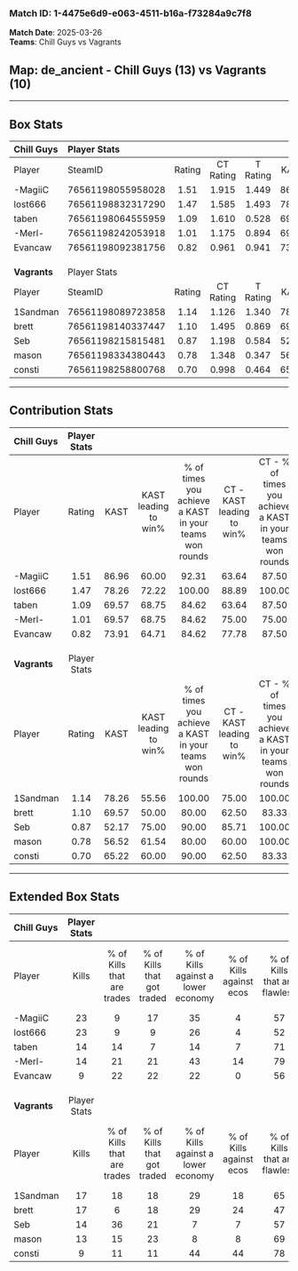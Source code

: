 ### Match ID: 1-4475e6d9-e063-4511-b16a-f73284a9c7f8  
**Match Date**: 2025-03-26  
**Teams**: Chill Guys vs Vagrants  

## **Map**: de_ancient - Chill Guys (13) vs Vagrants (10)  
---  

## Box Stats  

| **Chill Guys** | Player Stats      |        |           |          |       |       |       |         |        |      |     |
| :- | :- | :-: | :-: | :-: | :-: | :-: | :-: | :-: | :-: | :-: | :-: |
| Player         | SteamID           | Rating | CT Rating | T Rating | KAST  |  ADR  | Kills | Assists | Deaths | K/D  | HS% |
| -MagiiC        | 76561198055958028 |  1.51  |   1.915   |  1.449   | 86.96 | 106.7 |  23   |    5    |   18   | 1.28 | 56  |
| lost666        | 76561198832317290 |  1.47  |   1.585   |  1.493   | 78.26 | 93.4  |  23   |    5    |   15   | 1.53 | 82  |
| taben          | 76561198064555959 |  1.09  |   1.610   |  0.528   | 69.57 | 72.4  |  14   |    4    |   11   | 1.27 | 71  |
| -Merl-         | 76561198242053918 |  1.01  |   1.175   |  0.894   | 69.57 | 66.7  |  14   |    7    |   14   | 1.00 | 42  |
| Evancaw        | 76561198092381756 |  0.82  |   0.961   |  0.941   | 73.91 | 52.7  |   9   |    4    |   13   | 0.69 | 66  |
|                |                   |        |           |          |       |       |       |         |        |      |     |
|                |                   |        |           |          |       |       |       |         |        |      |     |
|                |                   |        |           |          |       |       |       |         |        |      |     |
| **Vagrants**   | Player Stats      |        |           |          |       |       |       |         |        |      |     |
| Player         | SteamID           | Rating | CT Rating | T Rating | KAST  |  ADR  | Kills | Assists | Deaths | K/D  | HS% |
| 1Sandman       | 76561198089723858 |  1.14  |   1.126   |  1.340   | 78.26 | 76.7  |  17   |    5    |   17   | 1.00 | 52  |
| brett          | 76561198140337447 |  1.10  |   1.495   |  0.869   | 69.57 | 86.7  |  17   |    7    |   18   | 0.94 | 29  |
| Seb            | 76561198215815481 |  0.87  |   1.198   |  0.584   | 52.17 | 65.9  |  14   |    3    |   14   | 1.00 | 21  |
| mason          | 76561198334380443 |  0.78  |   1.348   |  0.347   | 56.52 | 73.4  |  13   |    5    |   19   | 0.68 | 61  |
| consti         | 76561198258800768 |  0.70  |   0.998   |  0.464   | 65.22 | 52.8  |   9   |    5    |   16   | 0.56 | 11  |
---  

## Contribution Stats  

| **Chill Guys** | Player Stats |       |                      |                                                        |                           |                                                             |                          |                                                            |
| :- | :-: | :-: | :-: | :-: | :-: | :-: | :-: | :-: |
| Player         |    Rating    | KAST  | KAST leading to win% | % of times you achieve a KAST in your teams won rounds | CT - KAST leading to win% | CT - % of times you achieve a KAST in your teams won rounds | T - KAST leading to win% | T - % of times you achieve a KAST in your teams won rounds |
| -MagiiC        |     1.51     | 86.96 |        60.00         |                         92.31                          |           63.64           |                            87.50                            |          55.56           |                           100.00                           |
| lost666        |     1.47     | 78.26 |        72.22         |                         100.00                         |           88.89           |                           100.00                            |          55.56           |                           100.00                           |
| taben          |     1.09     | 69.57 |        68.75         |                         84.62                          |           63.64           |                            87.50                            |          80.00           |                           80.00                            |
| -Merl-         |     1.01     | 69.57 |        68.75         |                         84.62                          |           75.00           |                            75.00                            |          62.50           |                           100.00                           |
| Evancaw        |     0.82     | 73.91 |        64.71         |                         84.62                          |           77.78           |                            87.50                            |          50.00           |                           80.00                            |
|                |              |       |                      |                                                        |                           |                                                             |                          |                                                            |
|                |              |       |                      |                                                        |                           |                                                             |                          |                                                            |
|                |              |       |                      |                                                        |                           |                                                             |                          |                                                            |
| **Vagrants**   | Player Stats |       |                      |                                                        |                           |                                                             |                          |                                                            |
| Player         |    Rating    | KAST  | KAST leading to win% | % of times you achieve a KAST in your teams won rounds | CT - KAST leading to win% | CT - % of times you achieve a KAST in your teams won rounds | T - KAST leading to win% | T - % of times you achieve a KAST in your teams won rounds |
| 1Sandman       |     1.14     | 78.26 |        55.56         |                         100.00                         |           75.00           |                           100.00                            |          40.00           |                           100.00                           |
| brett          |     1.10     | 69.57 |        50.00         |                         80.00                          |           62.50           |                            83.33                            |          37.50           |                           75.00                            |
| Seb            |     0.87     | 52.17 |        75.00         |                         90.00                          |           85.71           |                           100.00                            |          60.00           |                           75.00                            |
| mason          |     0.78     | 56.52 |        61.54         |                         80.00                          |           60.00           |                           100.00                            |          66.67           |                           50.00                            |
| consti         |     0.70     | 65.22 |        60.00         |                         90.00                          |           62.50           |                            83.33                            |          57.14           |                           100.00                           |
---  

## Extended Box Stats  

| **Chill Guys** | Player Stats |                            |                            |                                    |                         |                              |                                 |        |                             |                                     |                          |                               |                            |
| :- | :-: | :-: | :-: | :-: | :-: | :-: | :-: | :-: | :-: | :-: | :-: | :-: | :-: |
| Player         |    Kills     | % of Kills that are trades | % of Kills that got traded | % of Kills against a lower economy | % of Kills against ecos | % of Kills that are flawless | % of Kills that are close duels | Deaths | % of Deaths that get traded | % of Deaths against a lower economy | % of Deaths against ecos | % of Deaths that are flawless | % of Deaths that are close |
| -MagiiC        |      23      |             9              |             17             |                 35                 |            4            |              57              |                4                |   18   |             44              |                 33                  |            6             |              56               |             11             |
| lost666        |      23      |             9              |             9              |                 26                 |            4            |              52              |                9                |   15   |             20              |                 27                  |            0             |              73               |             0              |
| taben          |      14      |             14             |             7              |                 14                 |            7            |              71              |               14                |   11   |              0              |                 27                  |            0             |              73               |             0              |
| -Merl-         |      14      |             21             |             21             |                 43                 |           14            |              79              |                0                |   14   |              7              |                 21                  |            0             |              57               |             7              |
| Evancaw        |      9       |             22             |             22             |                 22                 |            0            |              56              |               22                |   13   |             15              |                 23                  |            0             |              54               |             0              |
|                |              |                            |                            |                                    |                         |                              |                                 |        |                             |                                     |                          |                               |                            |
|                |              |                            |                            |                                    |                         |                              |                                 |        |                             |                                     |                          |                               |                            |
|                |              |                            |                            |                                    |                         |                              |                                 |        |                             |                                     |                          |                               |                            |
| **Vagrants**   | Player Stats |                            |                            |                                    |                         |                              |                                 |        |                             |                                     |                          |                               |                            |
| Player         |    Kills     | % of Kills that are trades | % of Kills that got traded | % of Kills against a lower economy | % of Kills against ecos | % of Kills that are flawless | % of Kills that are close duels | Deaths | % of Deaths that get traded | % of Deaths against a lower economy | % of Deaths against ecos | % of Deaths that are flawless | % of Deaths that are close |
| 1Sandman       |      17      |             18             |             18             |                 29                 |           18            |              65              |                6                |   17   |             24              |                 18                  |            6             |              71               |             0              |
| brett          |      17      |             6              |             18             |                 29                 |           24            |              47              |                0                |   18   |             17              |                 22                  |            11            |              50               |             17             |
| Seb            |      14      |             36             |             21             |                 7                  |            7            |              57              |                7                |   14   |              7              |                 14                  |            0             |              71               |             0              |
| mason          |      13      |             15             |             23             |                 8                  |            8            |              69              |                8                |   19   |             11              |                 16                  |            5             |              58               |             5              |
| consti         |      9       |             11             |             11             |                 44                 |           44            |              78              |                0                |   16   |              6              |                 13                  |            0             |              56               |             19             |
